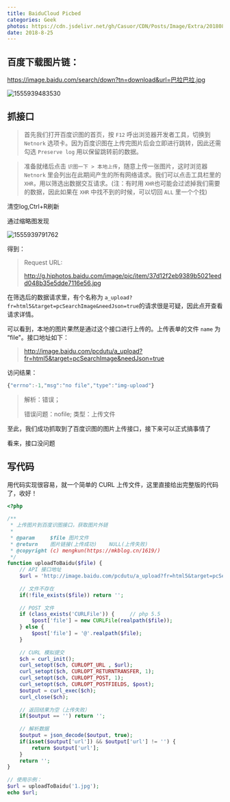 ```yaml
---
title: BaiduCloud Picbed
categories: Geek
photos: https://cdn.jsdelivr.net/gh/Casuor/CDN/Posts/Image/Extra/20180825/baidupicbed.jpg
date: 2018-8-25
---
```

## 百度下载图片链：

<https://image.baidu.com/search/down?tn=download&url=><u>巴拉巴拉.jpg</u>

![1555939483530](http://b.hiphotos.baidu.com/image/pic/item/80cb39dbb6fd526669091c42a518972bd4073641.jpg)

## 抓接口

> 首先我们打开百度识图的首页，按 `F12` 呼出浏览器开发者工具，切换到 `Netnork` 选项卡。因为百度识图在上传完图片后会立即进行跳转，因此还需勾选 `Preserve log` 用以保留跳转前的数据。

> 准备就绪后点击 `识图一下 > 本地上传`，随意上传一张图片，这时浏览器 `Netnork` 里会列出在此期间产生的所有网络请求。我们可以点击工具栏里的 `XHR`，用以筛选出数据交互请求。(注：有时用 `XHR`也可能会过滤掉我们需要的数据，因此如果在 `XHR` 中找不到的时候，可以切回 `ALL` 里一个个找)

清空log,Ctrl+R刷新

通过缩略图发现

![1555939791762](<http://f.hiphotos.baidu.com/image/pic/item/35a85edf8db1cb1334741d45d354564e92584b42.jpg>)

得到：

> Request URL: 
>
> http://g.hiphotos.baidu.com/image/pic/item/37d12f2eb9389b5021eedd048b35e5dde7116e56.jpg

在筛选后的数据请求里，有个名称为 `a_upload?fr=html5&target=pcSearchImage&needJson=true`的请求很是可疑，因此点开查看请求详情。

可以看到，本地的图片果然是通过这个接口进行上传的。上传表单的文件 `name` 为 “file"。接口地址如下：

> http://image.baidu.com/pcdutu/a_upload?fr=html5&target=pcSearchImage&needJson=true

访问结果：

```javascript
{"errno":-1,"msg":"no file","type":"img-upload"}
```

> 解析：错误；
>
> 错误问题：nofile; 类型：上传文件

至此，我们成功抓取到了百度识图的图片上传接口，接下来可以正式搞事情了

看来，接口没问题

## 写代码

用代码实现很容易，就一个简单的 CURL 上传文件，这里直接给出完整版的代码了，收好！

```php
<?php
 
/**
 * 上传图片到百度识图接口，获取图片外链
 * 
 * @param     $file 图片文件
 * @return    图片链接(上传成功)    NULL(上传失败)
 * @copyright (c) mengkun(https://mkblog.cn/1619/)
 */
function uploadToBaidu($file) {
    // API 接口地址
    $url = 'http://image.baidu.com/pcdutu/a_upload?fr=html5&target=pcSearchImage&needJson=true';
    
    // 文件不存在
    if(!file_exists($file)) return '';
    
    // POST 文件
    if (class_exists('CURLFile')) {     // php 5.5
        $post['file'] = new CURLFile(realpath($file));
    } else {
        $post['file'] = '@'.realpath($file);
    }
    
    // CURL 模拟提交
    $ch = curl_init();
    curl_setopt($ch, CURLOPT_URL , $url);
    curl_setopt($ch, CURLOPT_RETURNTRANSFER, 1);
    curl_setopt($ch, CURLOPT_POST, 1);
    curl_setopt($ch, CURLOPT_POSTFIELDS, $post);
    $output = curl_exec($ch);
    curl_close($ch);
    
    // 返回结果为空（上传失败）
    if($output == '') return '';
    
    // 解析数据
    $output = json_decode($output, true);
    if(isset($output['url']) && $output['url'] != '') {
        return $output['url'];
    }
    return '';
}
 
// 使用示例：
$url = uploadToBaidu('1.jpg');
echo $url;
```

